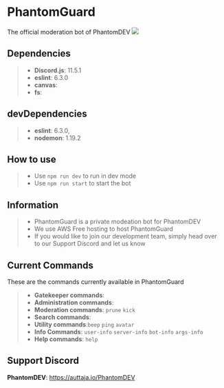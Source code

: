 # PhantomGuard
The official moderation bot of PhantomDEV
 <img src="https://github.com/phantomdev-github/PhantomGuard/blob/master/assets/banner.PNG"> </img>

## Dependencies
>- **Discord.js**: 11.5.1
>- **eslint**: 6.3.0
>- **canvas**: 
>- **fs**:

## devDependencies
>- **eslint**: 6.3.0,
>- **nodemon**: 1.19.2

## How to use
>- Use `npm run dev` to run in dev mode
>- Use `npm run start` to start the bot

## Information
>- PhantomGuard is a private modeation bot for PhantomDEV
>- We use AWS Free hosting to host PhantomGuard
>- If you would like to join our development team, simply head over to our Support Discord and let us know

## Current Commands
These are the commands currently available in PhantomGuard
>- **Gatekeeper commands**: 
>- **Administration commands**: 
>- **Moderation commands**: `prune` `kick` 
>- **Search commands**:
>- **Utility commands**:`beep` `ping` `avatar` 
>- **Info Commands**: `user-info` `server-info` `bot-info` `args-info`
>- **Help commands**: `help` 

## Support Discord
**PhantomDEV**: https://auttaja.io/PhantomDEV
